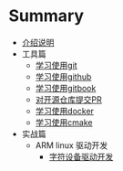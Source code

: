 # Summary

* [介绍说明](README.md)
* 工具篇
  * [学习使用git](learn_git.md)
  * [学习使用github](learn_github.md)
  * [学习使用gitbook](learn_gitbook.md)
  * [对开源仓库提交PR](pull_request.md)
  * [学习使用docker](learn_docker.md)
  * [学习使用cmake](learn_cmake.md)
* 实战篇
  * ARM linux 驱动开发
    * [字符设备驱动开发](develop_character_device_drivers.md)

